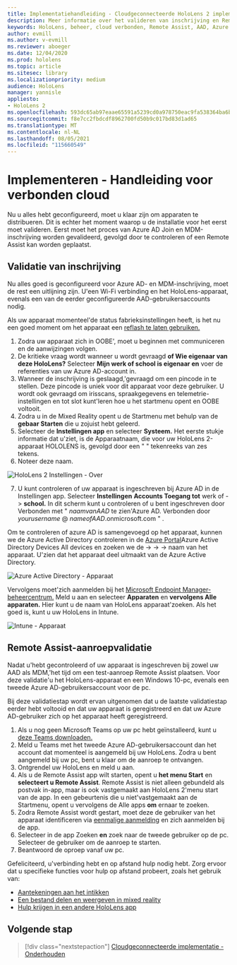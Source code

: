 ```yaml
---
title: Implementatiehandleiding - Cloudgeconnecteerde HoloLens 2 implementatie op schaal met Remote Assist - Implementeren
description: Meer informatie over het valideren van inschrijving en Remote Assist voor HoloLens apparaten via een met de cloud verbonden netwerk.
keywords: HoloLens, beheer, cloud verbonden, Remote Assist, AAD, Azure AD, MDM, Mobile Device Management
author: evmill
ms.author: v-evmill
ms.reviewer: aboeger
ms.date: 12/04/2020
ms.prod: hololens
ms.topic: article
ms.sitesec: library
ms.localizationpriority: medium
audience: HoloLens
manager: yannisle
appliesto:
- HoloLens 2
ms.openlocfilehash: 593dc65ab97eaae65591a5239cd0a978750eac9fa538364ba6bbc7ef0a2a08a4
ms.sourcegitcommit: f8e7cc2fbdcdf8962700fd50b9c017bd83d1ad65
ms.translationtype: MT
ms.contentlocale: nl-NL
ms.lasthandoff: 08/05/2021
ms.locfileid: "115660549"
---
```

# <a name="deploy---cloud-connected-guide"></a>Implementeren - Handleiding voor verbonden cloud

Nu u alles hebt geconfigureerd, moet u klaar zijn om apparaten te distribueren. Dit is echter het moment waarop u de installatie voor het eerst moet valideren. Eerst moet het proces van Azure AD Join en MDM-inschrijving worden gevalideerd, gevolgd door te controleren of een Remote Assist kan worden geplaatst.

## <a name="enrollment-validation"></a>Validatie van inschrijving

Nu alles goed is geconfigureerd voor Azure AD- en MDM-inschrijving, moet de rest een uitlijning zijn. U&#39;een Wi-Fi verbinding en het HoloLens-apparaat, evenals een van de eerder geconfigureerde AAD-gebruikersaccounts nodig.

Als uw apparaat momenteel&#39;de status fabrieksinstellingen heeft, is het nu een goed moment om het apparaat een [reflash te laten gebruiken.](/hololens/hololens-recovery#clean-reflash-the-device)

1. Zodra uw apparaat zich in OOBE&#39;, moet u beginnen met communiceren en de aanwijzingen volgen. 
1. De kritieke vraag wordt wanneer u wordt gevraagd **of Wie eigenaar van deze HoloLens?** Selecteer **Mijn werk of school is eigenaar en** voer de referenties van uw Azure AD-account in.
1. Wanneer de inschrijving is geslaagd,&#39;gevraagd om een pincode in te stellen. Deze pincode is uniek voor dit apparaat voor deze gebruiker. U wordt ook gevraagd om irisscans, spraakgegevens en telemetrie-instellingen en tot slot kunt&#39;leren hoe u het startmenu opent en OOBE voltooit.
1. Zodra u in de Mixed Reality opent u de Startmenu met behulp van de **gebaar Starten** die u zojuist hebt geleerd.
1. Selecteer de **Instellingen app** en selecteer **Systeem.** Het eerste stukje informatie dat u&#39;ziet, is de Apparaatnaam, die voor uw HoloLens 2-apparaat HOLOLENS is, gevolgd door een &quot; &quot; tekenreeks van zes tekens.
1. Noteer deze naam.

![HoloLens 2 Instellingen - Over](./images/hololens2-settings-about.jpg)

7. U kunt controleren of uw apparaat is ingeschreven bij Azure AD in de Instellingen app. Selecteer **Instellingen** **Accounts Toegang tot** werk of  ->  **school.** In dit scherm kunt u controleren of u bent ingeschreven door Verbonden met &quot; _naamvanAAD_ te zien&#39;Azure AD. Verbonden door _yourusername_ @ _nameofAAD_.onmicrosoft.com &quot; .


Om te controleren of azure AD is samengevoegd op het apparaat, kunnen we de Azure Active Directory controleren in de [Azure Portal](https://portal.azure.com/#home)Azure Active Directory Devices All devices en zoeken we de  ->    ->    ->  naam van het apparaat. U&#39;zien dat het apparaat deel uitmaakt van de Azure Active Directory.


![Azure Active Directory - Apparaat](./images/aad-enrollment.png)

Vervolgens moet&#39;zich aanmelden bij het [Microsoft Endpoint Manager-beheercentrum.](https://endpoint.microsoft.com/#home) Meld u aan en selecteer **Apparaten** en **vervolgens Alle apparaten.** Hier kunt u de naam van HoloLens apparaat&#39;zoeken. Als het goed is, kunt u uw HoloLens in Intune.

![Intune - Apparaat](./images/endpoint-all-devices-enrolled.png)

## <a name="remote-assist-call-validation"></a>Remote Assist-aanroepvalidatie

Nadat u&#39;hebt gecontroleerd of uw apparaat is ingeschreven bij zowel uw AAD als MDM,&#39;het tijd om een test-aanroep Remote Assist plaatsen. Voor deze validatie&#39;u het HoloLens-apparaat en een Windows 10-pc, evenals een tweede Azure AD-gebruikersaccount voor de pc.

Bij deze validatiestap wordt ervan uitgenomen dat u de laatste validatiestap eerder hebt voltooid en dat uw apparaat is geregistreerd en dat uw Azure AD-gebruiker zich op het apparaat heeft geregistreerd.


1. Als u nog geen Microsoft Teams op uw pc hebt geïnstalleerd, kunt u [deze Teams downloaden.](https://www.microsoft.com/microsoft-365/microsoft-teams/download-app)
2. Meld u Teams met het tweede Azure AD-gebruikersaccount dan het account dat momenteel is aangemeld bij uw HoloLens. Zodra u bent aangemeld bij uw pc, bent u klaar om de aanroep te ontvangen.
3. Ontgrendel uw HoloLens en meld u aan.
4. Als u de Remote Assist app wilt starten, opent u **het menu Start** en **selecteert u Remote Assist**. Remote Assist is niet alleen gebundeld als postvak in-app, maar is ook vastgemaakt aan HoloLens 2&#39;menu start van de app. In een gebeurtenis die u niet&#39;vastgemaakt aan de Startmenu, opent u vervolgens de Alle apps **om** ernaar te zoeken.
5. Zodra Remote Assist wordt gestart, moet deze de gebruiker van het apparaat identificeren via [eenmalige aanmelding](/azure/active-directory/manage-apps/what-is-single-sign-on) en zich aanmelden bij de app.
6. Selecteer in de app Zoeken **en** zoek naar de tweede gebruiker op de pc. Selecteer de gebruiker om de aanroep te starten.
7. Beantwoord de oproep vanaf uw pc.

Gefeliciteerd, u&#39;verbinding hebt en op afstand hulp nodig hebt. Zorg ervoor dat u specifieke functies voor hulp op afstand probeert, zoals het gebruik van:

- [Aantekeningen aan het intikken](/dynamics365/mixed-reality/remote-assist/add-annotations-hololens)
- [Een bestand delen en weergeven in mixed reality](/dynamics365/mixed-reality/remote-assist/display-save-files)
- [Hulp krijgen in een andere HoloLens app](/dynamics365/mixed-reality/remote-assist/get-help-hololens-app-hololens)

## <a name="next-step"></a>Volgende stap

> [!div class="nextstepaction"]
> [Cloudgeconnecteerde implementatie - Onderhouden](hololens2-cloud-connected-maintain.md)